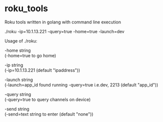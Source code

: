 # roku_tools
Roku tools written in golang with command line execution

./roku -ip=10.1.13.221 -query=true -home=true -launch=dev

Usage of ./roku:  

  -home string  
      (-home=true to go home)
      
  -ip string  
      (-ip=10.1.13.221 (default "ipaddress"))   
      
  -launch string   
      (-launch=app_id found running -query=true i.e.dev, 2213  (default "app_id"))    
      
  -query string   
      (-query=true to query channels on device)  
      
  -send string    
      (-send=text string to enter  (default "none"))    
